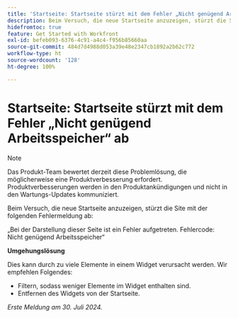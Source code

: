 ```yaml
---
title: 'Startseite: Startseite stürzt mit dem Fehler „Nicht genügend Arbeitsspeicher“ ab'
description: Beim Versuch, die neue Startseite anzuzeigen, stürzt die Site mit einer Fehlermeldung ab. Eine Umgehungslösung ist verfügbar.
hidefromtoc: true
feature: Get Started with Workfront
exl-id: befeb093-6376-4c91-a4c4-f956b85660aa
source-git-commit: 484d7d4988d053a39e48e2347cb1892a2b62c772
workflow-type: ht
source-wordcount: '128'
ht-degree: 100%

---
```


# Startseite: Startseite stürzt mit dem Fehler „Nicht genügend Arbeitsspeicher“ ab

>[!NOTE]
>
>Das Produkt-Team bewertet derzeit diese Problemlösung, die möglicherweise eine Produktverbesserung erfordert. Produktverbesserungen werden in den Produktankündigungen und nicht in den Wartungs-Updates kommuniziert.

Beim Versuch, die neue Startseite anzuzeigen, stürzt die Site mit der folgenden Fehlermeldung ab:

„Bei der Darstellung dieser Seite ist ein Fehler aufgetreten. Fehlercode: Nicht genügend Arbeitsspeicher“

**Umgehungslösung**

Dies kann durch zu viele Elemente in einem Widget verursacht werden. Wir empfehlen Folgendes:

* Filtern, sodass weniger Elemente im Widget enthalten sind.
* Entfernen des Widgets von der Startseite.

_Erste Meldung am 30. Juli 2024._
